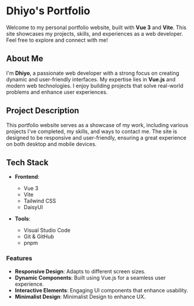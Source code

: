 # Dhiyo's Portfolio

Welcome to my personal portfolio website, built with **Vue 3** and **Vite**. This site showcases my projects, skills, and experiences as a web developer. Feel free to explore and connect with me!

## About Me

I'm **Dhiyo**, a passionate web developer with a strong focus on creating dynamic and user-friendly interfaces. My expertise lies in **Vue.js** and modern web technologies. I enjoy building projects that solve real-world problems and enhance user experiences.

## Project Description

This portfolio website serves as a showcase of my work, including various projects I've completed, my skills, and ways to contact me. The site is designed to be responsive and user-friendly, ensuring a great experience on both desktop and mobile devices.

## Tech Stack

-   **Frontend**:
    -   Vue 3
    -   Vite
    -   Tailwind CSS
    -   DaisyUI

-   **Tools**:
    -   Visual Studio Code
    -   Git & GitHub
    -   pnpm

### Features
-   **Responsive Design**: Adapts to different screen sizes.
-   **Dynamic Components**: Built using Vue.js for a seamless user experience.
-   **Interactive Elements**: Engaging UI components that enhance usability.
-   **Minimalist Design**: Minimalist Design to enhance UX.
